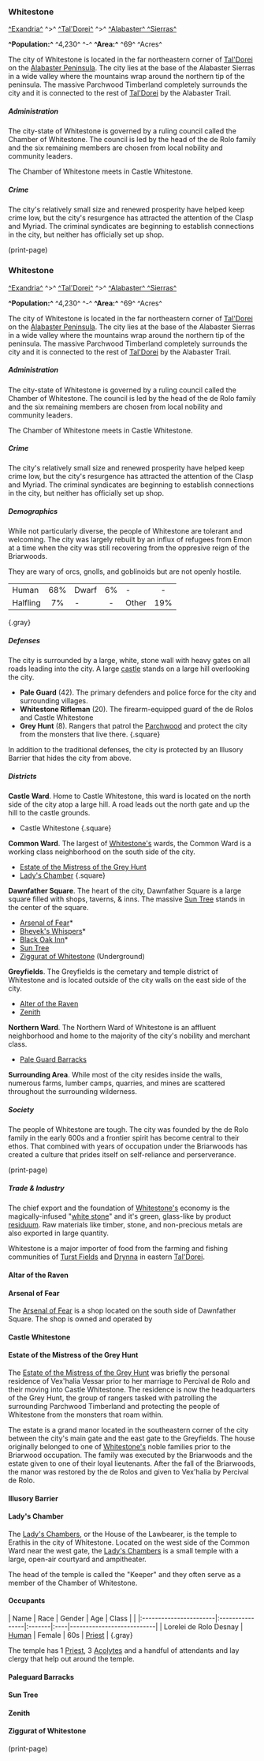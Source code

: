 





### Whitestone
[^Exandria^](geography) ^>^ [^Tal'Dorei^](taldorei) ^>^ [^Alabaster^ ^Sierras^](alabaster-sierras)

**^Population:^** ^4,230^ ^-^ **^Area:^** ^69^ ^Acres^

The city of Whitestone is located in the far northeastern corner of [Tal'Dorei](taldorei) on the [Alabaster Peninsula](alabaster-sierras). The city lies at the base of the Alabaster Sierras in a wide valley where the mountains wrap around the northern tip of the peninsula. The massive Parchwood Timberland completely surrounds the city and it is connected to the rest of [Tal'Dorei](taldorei) by the Alabaster Trail.

##### Administration
The city-state of Whitestone is governed by a ruling council called the Chamber of Whitestone. The council is led by the head of the de Rolo family and the six remaining members are chosen from local nobility and community leaders.

The Chamber of Whitestone meets in Castle Whitestone.

##### Crime
The city's relatively small size and renewed prosperity have helped keep crime low, but the city's resurgence has attracted the attention of the Clasp and Myriad. The criminal syndicates are beginning to establish connections in the city, but neither has officially set up shop.





(print-page)



### Whitestone
[^Exandria^](geography) ^>^ [^Tal'Dorei^](taldorei) ^>^ [^Alabaster^ ^Sierras^](alabaster-sierras)

**^Population:^** ^4,230^ ^-^ **^Area:^** ^69^ ^Acres^

The city of Whitestone is located in the far northeastern corner of [Tal'Dorei](taldorei) on the [Alabaster Peninsula](alabaster-sierras). The city lies at the base of the Alabaster Sierras in a wide valley where the mountains wrap around the northern tip of the peninsula. The massive Parchwood Timberland completely surrounds the city and it is connected to the rest of [Tal'Dorei](taldorei) by the Alabaster Trail.

##### Administration
The city-state of Whitestone is governed by a ruling council called the Chamber of Whitestone. The council is led by the head of the de Rolo family and the six remaining members are chosen from local nobility and community leaders.

The Chamber of Whitestone meets in Castle Whitestone.

##### Crime
The city's relatively small size and renewed prosperity have helped keep crime low, but the city's resurgence has attracted the attention of the Clasp and Myriad. The criminal syndicates are beginning to establish connections in the city, but neither has officially set up shop.



##### Demographics
While not particularly diverse, the people of Whitestone are tolerant and welcoming. The city was largely rebuilt by an influx of refugees from Emon at a time when the city was still recovering from the oppresive reign of the Briarwoods. 


They are wary of orcs, gnolls, and goblinoids but are not openly hostile.

|||||||
|:---|:---:|:---|:---:|:---|:---:|
| Human    | 68% | Dwarf    |  6% | -        |  -  | 
| Halfling |  7% | -        |  -  | Other    | 19% |
{.gray}

##### Defenses
The city is surrounded by a large, white, stone wall with heavy gates on all roads leading into the city. A large [castle](castle-whitestone) stands on a large hill overlooking the city.

- **Pale Guard** (42). The primary defenders and police force for the city and surrounding villages.
- **Whitestone Rifleman** (20). The firearm-equipped guard of the de Rolos and Castle Whitestone
- **Grey Hunt** (8). Rangers that patrol the [Parchwood](parchwood-timberland) and protect the city from the monsters that live there.
{.square}

In addition to the traditional defenses, the city is protected by an Illusory Barrier that hides the city from above.

##### Districts

**Castle Ward**. Home to Castle Whitestone, this ward is located on the north side of the city atop a large hill. A road leads out the north gate and up the hill to the castle grounds.
- Castle Whitestone
{.square}

**Common Ward**. The largest of [Whitestone's](whitestone) wards, the Common Ward is a working class neighborhood on the south side of the city.
- [Estate of the Mistress of the Grey Hunt](estate-of-the-mistress-of-the-grey-hunt)
- [Lady's Chamber](ladys-chamber)
{.square}

**Dawnfather Square**. The heart of the city, Dawnfather Square is a large square filled with shops, taverns, & inns. The massive [Sun Tree](sun-tree) stands in the center of the square.
- [Arsenal of Fear](arsenal-of-fear)*
- [Bhevek's Whispers](bheveks-whispers)*
- [Black Oak Inn](black-oak-inn)*
- [Sun Tree](sun-tree)
- [Ziggurat of Whitestone](ziggurat-of-whitestone) (Underground)

**Greyfields**. The Greyfields is the cemetary and temple district of Whitestone and is located outside of the city walls on the east side of the city.
- [Alter of the Raven](alter-of-the-raven)
- [Zenith](zenith)

**Northern Ward**. The Northern Ward of Whitestone is an affluent neighborhood and home to the majority of the city's nobility and merchant class.
- [Pale Guard Barracks](pale-guard-barracks)

**Surrounding Area**. While most of the city resides inside the walls, numerous farms, lumber camps, quarries, and mines are scattered throughout the surrounding wilderness.

##### Society
The people of Whitestone are tough. The city was founded by the de Rolo family in the early 600s and a frontier spirit has become central to their ethos. That combined with years of occupation under the Briarwoods has created a culture that prides itself on self-reliance and perserverance.



(print-page)



##### Trade & Industry
The chief export and the foundation of [Whitestone's](whitestone) economy is the magically-infused "[white stone](/item/white-stone)" and it's green, glass-like by product [residuum](residuum). Raw materials like timber, stone, and non-precious metals are also exported in large quantity.

Whitestone is a major importer of food from the farming and fishing communities of [Turst Fields](turst-fields) and [Drynna](drynna) in eastern [Tal'Dorei](taldorei).




#### Altar of the Raven

#### Arsenal of Fear
The [Arsenal of Fear](arsenal-of-fear) is a shop located on the south side of Dawnfather Square. The shop is owned and operated by 

#### Castle Whitestone

#### Estate of the Mistress of the Grey Hunt
The [Estate of the Mistress of the Grey Hunt](estate-of-the-mistress-of-the-grey-hunt) was briefly the personal residence of Vex'halia Vessar prior to her marriage to Percival de Rolo and their moving into Castle Whitestone. The residence is now the headquarters of the Grey Hunt, the group of rangers tasked with patrolling the surrounding Parchwood Timberland and protecting the people of Whitestone from the monsters that roam within.

The estate is a grand manor located in the southeastern corner of the city between the city's main gate and the east gate to the Greyfields. The house originally belonged to one of [Whitestone's](whitestone) noble families prior to the Briarwood occupation. The family was executed by the Briarwoods and the estate given to one of their loyal lieutenants. After the fall of the Briarwoods, the manor was restored by the de Rolos and given to Vex'halia by Percival de Rolo.

#### Illusory Barrier

#### Lady's Chamber
The [Lady's Chambers](ladys-chambers), or the House of the Lawbearer, is the temple to Erathis in the city of Whitestone. Located on the west side of the Common Ward near the west gate, the [Lady's Chambers](ladys-chambers) is a small temple with a large, open-air courtyard and ampitheater.

The head of the temple is called the "Keeper" and they often serve as a member of the Chamber of Whitestone.

#### Occupants
| Name                   | Race            | Gender | Age | Class                     |                             |
|:-----------------------|:----------------|:-------|:----|---------------------------|
| Lorelei de Rolo Desnay | [Human](humans) | Female | 60s | [Priest](/monster/priest) |
{.gray}

The temple has 1 [Priest](/monster/priest), 3 [Acolytes](/monster/acolyte) and a handful of attendants and lay clergy that help out around the temple.



#### Paleguard Barracks
#### Sun Tree
#### Zenith
#### Ziggurat of Whitestone
(print-page)


